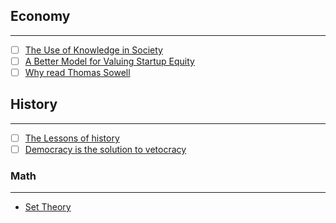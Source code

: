 ## Economy
---
- [ ]  [The Use of Knowledge in Society](https://t.co/rIy6EezkyK)
- [ ]  [A Better Model for Valuing Startup Equity](https://www.varunsrinivasan.com/2022/05/23/a-better-model-for-valuing-startup-equity)
- [ ] [Why read Thomas Sowell](https://t.co/ZoNiD75no3)
## History
---
- [ ] [The Lessons of history](https://www.amazon.com/Lessons-History-Will-Durant/dp/143914995X)
- [ ] [Democracy is the solution to vetocracy](https://www.sambowman.co/p/democracy-is-the-solution-to-vetocracy)

### Math
---
- [Set Theory](https://www.rareskills.io/post/set-theory)